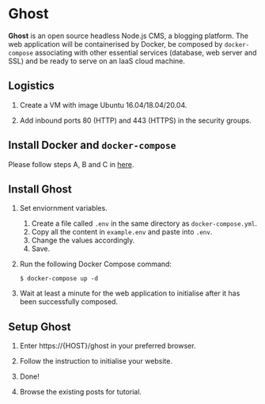 # Ghost

**Ghost** is an open source headless Node.js CMS, a blogging platform. The web application will be containerised by Docker, be composed by `docker-compose` associating with other essential services (database, web server and SSL) and be ready to serve on an IaaS cloud machine.

## Logistics

1. Create a VM with image Ubuntu 16.04/18.04/20.04.

2. Add inbound ports 80 (HTTP) and 443 (HTTPS) in the security groups.

## Install Docker and ```docker-compose```

Please follow steps A, B and C in [here](https://luojiahai.net/install-docker-engine-on-ubuntu/).

## Install Ghost

1. Set enviornment variables. 
   1. Create a file called `.env` in the same directory as `docker-compose.yml`.
   2. Copy all the content in `example.env` and paste into `.env`.
   3. Change the values accordingly.
   4. Save.

2. Run the following Docker Compose command:
   ```
   $ docker-compose up -d
   ```
   
3. Wait at least a minute for the web application to initialise after it has been successfully composed.

## Setup Ghost

1. Enter https://{HOST}/ghost in your preferred browser.

2. Follow the instruction to initialise your website.

3. Done! 

4. Browse the existing posts for tutorial.
